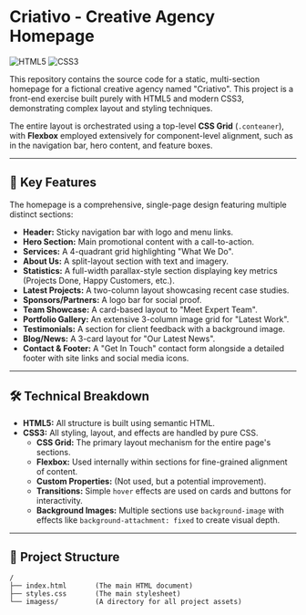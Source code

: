 # Criativo - Creative Agency Homepage

<p align="left">
  <img src="https://img.shields.io/badge/HTML5-E34F26?style=for-the-badge&logo=html5&logoColor=white" alt="HTML5">
  <img src="https://img.shields.io/badge/CSS3-1572B6?style=for-the-badge&logo=css3&logoColor=white" alt="CSS3">
</p>

This repository contains the source code for a static, multi-section homepage for a fictional creative agency named "Criativo". This project is a front-end exercise built purely with HTML5 and modern CSS3, demonstrating complex layout and styling techniques.

The entire layout is orchestrated using a top-level **CSS Grid** (`.conteaner`), with **Flexbox** employed extensively for component-level alignment, such as in the navigation bar, hero content, and feature boxes.

---

## 🚀 Key Features

The homepage is a comprehensive, single-page design featuring multiple distinct sections:

* **Header:** Sticky navigation bar with logo and menu links.
* **Hero Section:** Main promotional content with a call-to-action.
* **Services:** A 4-quadrant grid highlighting "What We Do".
* **About Us:** A split-layout section with text and imagery.
* **Statistics:** A full-width parallax-style section displaying key metrics (Projects Done, Happy Customers, etc.).
* **Latest Projects:** A two-column layout showcasing recent case studies.
* **Sponsors/Partners:** A logo bar for social proof.
* **Team Showcase:** A card-based layout to "Meet Expert Team".
* **Portfolio Gallery:** An extensive 3-column image grid for "Latest Work".
* **Testimonials:** A section for client feedback with a background image.
* **Blog/News:** A 3-card layout for "Our Latest News".
* **Contact & Footer:** A "Get In Touch" contact form alongside a detailed footer with site links and social media icons.

---

## 🛠️ Technical Breakdown

* **HTML5:** All structure is built using semantic HTML.
* **CSS3:** All styling, layout, and effects are handled by pure CSS.
    * **CSS Grid:** The primary layout mechanism for the entire page's sections.
    * **Flexbox:** Used internally within sections for fine-grained alignment of content.
    * **Custom Properties:** (Not used, but a potential improvement).
    * **Transitions:** Simple `hover` effects are used on cards and buttons for interactivity.
    * **Background Images:** Multiple sections use `background-image` with effects like `background-attachment: fixed` to create visual depth.

---

## 📂 Project Structure

```
/
├── index.html       (The main HTML document)
├── styles.css       (The main stylesheet)
└── imagess/         (A directory for all project assets)
```
